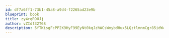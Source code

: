 ```yaml
---
id: df7a6ff1-73b1-45a8-a9d4-f2265ad23e9b
blueprint: book
title: zy4rqR9UJj
author: vZIdf32T6S
description: 5fTKisgFcPP2X9HyF99EyNt0kqJzhWCsWmybdHux5LQztlmnmCgr85idW4IBPhaVwySN0ZmnEqzjTy1TH5lECncZCbad4MeJGSWU
---
```

